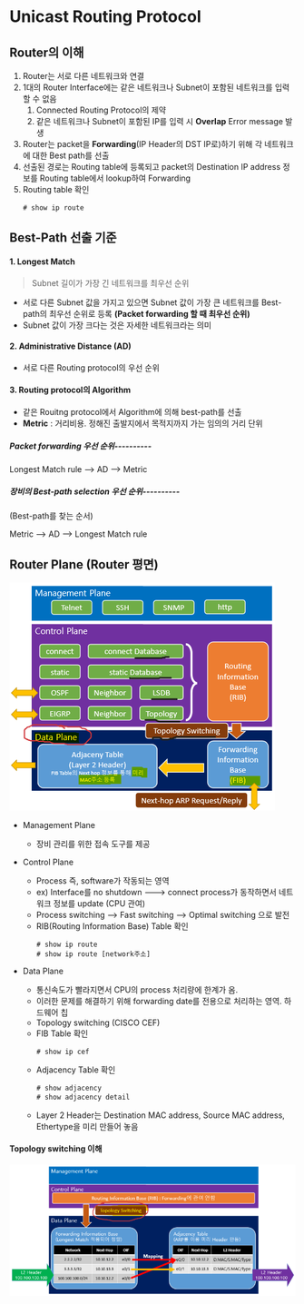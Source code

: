 Unicast Routing Protocol
===

Router의 이해
---

1. Router는 서로 다른 네트워크와 연결
2. 1대의 Router Interface에는 같은 네트워크나 Subnet이 포함된 네트워크를 입력할 수 없음
   1. Connected Routing Protocol의 제약
   2. 같은 네트워크나 Subnet이 포함된 IP를 입력 시 **Overlap** Error message 발생
3. Router는 packet을 **Forwarding**(IP Header의 DST IP로)하기 위해 각 네트워크에 대한 Best path를 선출
4. 선출된 경로는 Routing table에 등록되고 packet의 Destination IP address 정보를 Routing table에서 lookup하여 Forwarding
5. Routing table 확인   
    ```
    # show ip route
    ```


Best-Path 선출 기준
---

#### 1. Longest Match

> Subnet 길이가 가장 긴 네트워크를 최우선 순위

- 서로 다른 Subnet 값을 가지고 있으면 Subnet 값이 가장 큰 네트워크를 Best-path의 최우선 순위로 등록 **(Packet forwarding 할 때 최우선 순위)**
- Subnet 값이 가장 크다는 것은 자세한 네트워크라는 의미

#### 2. Administrative Distance (AD)

- 서로 다른 Routing protocol의 우선 순위

#### 3. Routing protocol의 Algorithm

- 같은 Rouitng protocol에서 Algorithm에 의해 best-path를 선출
- **Metric** : 거리비용. 정해진 출발지에서 목적지까지 가는 임의의 거리 단위


##### Packet forwarding 우선 순위----------
Longest Match rule --> AD --> Metric

##### 장비의 Best-path selection 우선 순위----------
(Best-path를 찾는 순서)

Metric --> AD --> Longest Match rule


Router Plane (Router 평면)
---

![](images/2023-06-25-19-17-28.png)


- Management Plane
  - 장비 관리를 위한 접속 도구를 제공

- Control Plane
  - Process 즉, software가 작동되는 영역
  - ex) Interface를 no shutdown ---> connect process가 동작하면서 네트워크 정보를 update (CPU 관여)
  - Process switching --> Fast switching --> Optimal switching 으로 발전
  - RIB(Routing Information Base) Table 확인
    ```
    # show ip route
    # show ip route [network주소]
    ```
- Data Plane
  - 통신속도가 빨라지면서 CPU의 process 처리량에 한계가 옴.
  - 이러한 문제를 해결하기 위해 forwarding date를 전용으로 처리하는 영역. 하드웨어 칩
  - Topology switching (CISCO CEF)
  - FIB Table 확인
    ```
    # show ip cef
    ```
  - Adjacency Table 확인
    ```
    # show adjacency
    # show adjacency detail
    ```
  - Layer 2 Header는 Destination MAC address, Source MAC address, Ethertype을 미리 만들어 놓음


#### Topology switching 이해

![](images/2023-06-26-18-12-42.png)

